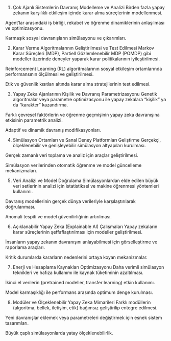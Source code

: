 1. Çok Ajanlı Sistemlerin Davranış Modelleme ve Analizi
Birden fazla yapay zekanın karşılıklı etkileşim içinde karar alma süreçlerinin modellenmesi.

Agent’lar arasındaki iş birliği, rekabet ve öğrenme dinamiklerinin anlaşılması ve optimizasyonu.

Karmaşık sosyal davranışların simülasyonu ve çıkarımları.

2. Karar Verme Algoritmalarının Geliştirilmesi ve Test Edilmesi
Markov Karar Süreçleri (MDP), Partiell Gözlemlenebilir MDP (POMDP) gibi modeller üzerinde deneyler yaparak karar politikalarının iyileştirilmesi.

Reinforcement Learning (RL) algoritmalarının sosyal etkileşim ortamlarında performansının ölçülmesi ve geliştirilmesi.

Etik ve güvenlik kısıtları altında karar alma stratejilerinin test edilmesi.

3. Yapay Zeka Ajanlarının Kişilik ve Davranış Parametrizasyonu
Genetik algoritmalar veya parametre optimizasyonu ile yapay zekalara “kişilik” ya da “karakter” kazandırma.

Farklı çevresel faktörlerin ve öğrenme geçmişinin yapay zeka davranışına etkisinin parametrik analizi.

Adaptif ve dinamik davranış modifikasyonları.

4. Simülasyon Ortamları ve Sanal Deney Platformları Geliştirme
Gerçekçi, ölçeklenebilir ve genişleyebilir simülasyon altyapıları kurulması.

Gerçek zamanlı veri toplama ve analiz için araçlar geliştirilmesi.

Simülasyon verilerinden otomatik öğrenme ve model güncelleme mekanizmaları.

5. Veri Analizi ve Model Doğrulama
Simülasyonlardan elde edilen büyük veri setlerinin analizi için istatistiksel ve makine öğrenmesi yöntemleri kullanımı.

Davranış modellerinin gerçek dünya verileriyle karşılaştırılarak doğrulanması.

Anomali tespiti ve model güvenilirliğinin artırılması.

6. Açıklanabilir Yapay Zeka (Explainable AI) Çalışmaları
Yapay zekaların karar süreçlerinin şeffaflaştırılması için modeller geliştirilmesi.

İnsanların yapay zekanın davranışını anlayabilmesi için görselleştirme ve raporlama araçları.

Kritik durumlarda kararların nedenlerini ortaya koyan mekanizmalar.

7. Enerji ve Hesaplama Kaynakları Optimizasyonu
Daha verimli simülasyon teknikleri ve hafıza kullanımı ile kaynak tüketiminin azaltılması.

İkinci el verilerin (pretrained modeller, transfer learning) etkin kullanımı.

Model karmaşıklığı ile performans arasında optimum denge kurulması.

8. Modüler ve Ölçeklenebilir Yapay Zeka Mimarileri
Farklı modüllerin (algoritma, bellek, iletişim, etik) bağımsız geliştirilip entegre edilmesi.

Yeni davranışlar eklemek veya parametreleri değiştirmek için esnek sistem tasarımları.

Büyük çaplı simülasyonlarda yatay ölçeklenebilirlik.
